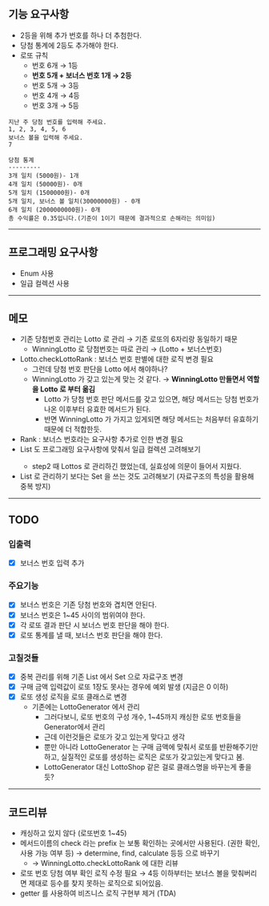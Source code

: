 ## 기능 요구사항
- 2등을 위해 추가 번호를 하나 더 추첨한다.
- 당첨 통계에 2등도 추가해야 한다.
- 로또 규칙
  - 번호 6개 → 1등 
  - **번호 5개 + 보너스 번호 1개 → 2등**
  - 번호 5개 → 3등
  - 번호 4개 → 4등
  - 번호 3개 → 5등
```
지난 주 당첨 번호를 입력해 주세요.
1, 2, 3, 4, 5, 6
보너스 볼을 입력해 주세요.
7

당첨 통계
---------
3개 일치 (5000원)- 1개
4개 일치 (50000원)- 0개
5개 일치 (1500000원)- 0개
5개 일치, 보너스 볼 일치(30000000원) - 0개
6개 일치 (2000000000원)- 0개
총 수익률은 0.35입니다.(기준이 1이기 때문에 결과적으로 손해라는 의미임)
```
---
## 프로그래밍 요구사항
- Enum 사용
- 일급 컬렉션 사용
---
## 메모
- 기존 당첨번호 관리는 Lotto 로 관리 → 기존 로또의 6자리랑 동일하기 때문
  - WinningLotto 로 당첨번호는 따로 관리 → (Lotto + 보너스번호)
- Lotto.checkLottoRank : 보너스 번호 판별에 대한 로직 변경 필요
  - 그런데 당첨 번호 판단을 Lotto 에서 해야하나?
  - WinningLotto 가 갖고 있는게 맞는 것 같다. → **WinningLotto 만들면서 역할을 Lotto 로 부터 옮김**
    - Lotto 가 당첨 번호 판단 메서드를 갖고 있으면, 해당 메서드는 당첨 번호가 나온 이후부터 유효한 메서드가 된다.
    - 반면 WinningLotto 가 가지고 있게되면 해당 메서드는 처음부터 유효하기 때문에 더 적합한듯.
- Rank : 보너스 번호라는 요구사항 추가로 인한 변경 필요
- List<Lotto> 도 프로그래밍 요구사항에 맞춰서 일급 컬렉션 고려해보기
  - step2 때 Lottos 로 관리하긴 했었는데, 실효성에 의문이 들어서 지웠다.
- List 로 관리하기 보다는 Set 을 쓰는 것도 고려해보기 (자료구조의 특성을 활용해 중복 방지)
---
## TODO
### 입출력
- [x] 보너스 번호 입력 추가
### 주요기능
- [x] 보너스 번호은 기존 당첨 번호와 겹치면 안된다.
- [x] 보너스 번호은 1~45 사이의 범위여야 한다.
- [x] 각 로또 결과 판단 시 보너스 번호 판단을 해야 한다.
- [x] 로또 통계를 낼 때, 보너스 번호 판단을 해야 한다.
### 고칠것들
- [x] 중복 관리를 위해 기존 List 에서 Set 으로 자료구조 변경
- [x] 구매 금액 입력값이 로또 1장도 못사는 경우에 예외 발생 (지금은 0 이하)
- [x] 로또 생성 로직을 로또 클래스로 변경
  - 기존에는 LottoGenerator 에서 관리
    - 그러다보니, 로또 번호의 구성 개수, 1~45까지 캐싱한 로또 번호들을 Generator에서 관리
    - 근데 이런것들은 로또가 갖고 있는게 맞다고 생각
    - 뿐만 아니라 LottoGenerator 는 구매 금액에 맞춰서 로또를 반환해주기만 하고, 실질적인 로또를 생성하는 로직은 로또가 갖고있는게 맞다고 봄.
    - LottoGenerator 대신 LottoShop 같은 걸로 클래스명을 바꾸는게 좋을듯?
---
## 코드리뷰
- 캐싱하고 있지 않다 (로또번호 1~45)
- 메서드이름의 check 라는 prefix 는 보통 확인하는 곳에서만 사용된다. (권한 확인, 사용 가능 여부 등) → determine, find, calculate 등등 으로 바꾸기
  -  → WinningLotto.checkLottoRank 에 대한 리뷰
- 로또 번호 당첨 여부 확인 로직 수정 필요 → 4등 이하부터는 보너스 볼을 맞춰버리면 제대로 등수를 찾지 못하는 로직으로 되어있음.
- getter 를 사용하여 비즈니스 로직 구현부 제거 (TDA) 
